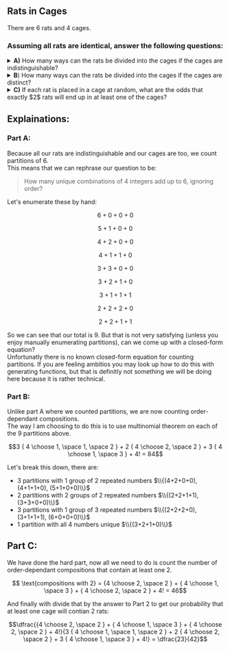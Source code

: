 ## Rats in Cages
There are $6$ rats and $4$ cages.  
### Assuming all rats are identical, answer the following questions:
<details><summary><b>A)</b> How many ways can the rats be divided into the cages if the cages are indistinguishable?</summary>9</details>
<details><summary><b>B</b>) How many ways can the rats be divided into the cages if the cages are distinct?</summary>84</details>
<details><summary><b>C)</b> If each rat is placed in a cage at random, what are the odds that exactly $2$ rats will end up in at least one of the cages?</summary>0.548</details>


## Explainations:
### Part A:
Because all our rats are indistinguishable and our cages are too, we count partitions of $6$.  
This means that we can rephrase our question to be:
> How many unique combinations of $4$ integers add up to $6$, ignoring order?

Let's enumerate these by hand:
```math
6+0+0+0
```
```math
5+1+0+0
```
```math
4+2+0+0
```
```math
4+1+1+0
```
```math
3+3+0+0
```
```math
3+2+1+0
```
```math
3+1+1+1
```
```math
2+2+2+0
```
```math
2+2+1+1
```
So we can see that our total is $9$.  But that is not very satisfying (unless you enjoy manually enumerating partitions), can we come up with a closed-form equation?  
Unfortunatly there is no known closed-form equation for counting partitions.  If you are feeling ambitios you may look up how to do this with generating functions, but that is definitly not something we will be doing here because it is rather technical.  



### Part B:
Unlike part A where we counted partitions, we are now counting order-dependant compositions.  
The way I am choosing to do this is to use multinomial theorem on each of the $9$ partitions above.  
```math
3 { 4 \choose 1, \space 1, \space 2 } + 2 { 4 \choose 2, \space 2 } + 3 { 4 \choose 1, \space 3 } + 4! = 84
```
Let's break this down, there are:
  * 3 partitions with 1 group of 2 repeated numbers $\\{(4+2+0+0), (4+1+1+0), (5+1+0+0)\\}$
  * 2 partitions with 2 groups of 2 repeated numbers $\\{(2+2+1+1), (3+3+0+0)\\}$
  * 3 partitions with 1 group of 3 repeated numbers $\\{(2+2+2+0), (3+1+1+1), (6+0+0+0)\\}$
  * 1 partition with all 4 numbers unique $\\{(3+2+1+0)\\}$

## Part C:
We have done the hard part, now all we need to do is count the number of order-dependant compositions that contain at least one $2$.  
```math
 \text{compositions with 2} = {4 \choose 2, \space 2 } + { 4 \choose 1, \space 3 } + { 4 \choose 2, \space 2 } + 4! = 46
```
And finally with divide that by the answer to Part 2 to get our probability that at least one cage will contian $2$ rats:
```math
\dfrac{{4 \choose 2, \space 2 } + { 4 \choose 1, \space 3 } + { 4 \choose 2, \space 2 } + 4!}{3 { 4 \choose 1, \space 1, \space 2 } + 2 { 4 \choose 2, \space 2 } + 3 { 4 \choose 1, \space 3 } + 4!} = \dfrac{23}{42}
```




